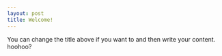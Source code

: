 ```yaml
---
layout: post
title: Welcome!
---
```

You can change the title above if you want to and then write your content.  
hoohoo?
